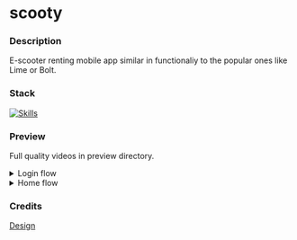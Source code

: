 # scooty

### Description

E-scooter renting mobile app similar in functionaliy to the popular ones like Lime or Bolt.

### Stack

[![Skills](https://skills.thijs.gg/icons?i=ts,nodejs,react,jest&theme=light&perline=5)](https://github.com/nekiro)

### Preview

Full quality videos in preview directory.

<details>
<summary> Login flow </summary>
<img width="350" height="800" src="./preview/login-flow.gif">
</details>

<details>
<summary> Home flow </summary>
<img width="350" height="800" src="./preview/home-flow.gif">
</details>

### Credits

[Design](https://www.figma.com/community/file/1070445341019267926)

